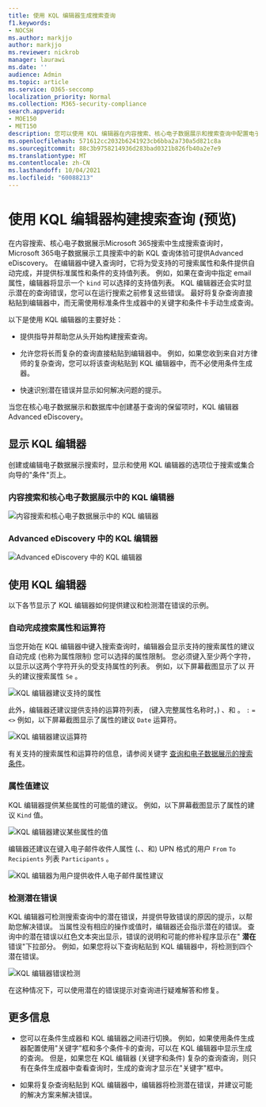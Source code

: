 ```yaml
---
title: 使用 KQL 编辑器生成搜索查询
f1.keywords:
- NOCSH
ms.author: markjjo
author: markjjo
ms.reviewer: nickrob
manager: laurawi
ms.date: ''
audience: Admin
ms.topic: article
ms.service: O365-seccomp
localization_priority: Normal
ms.collection: M365-security-compliance
search.appverid:
- MOE150
- MET150
description: 您可以使用 KQL 编辑器在内容搜索、核心电子数据展示和搜索查询中配置电子数据Advanced eDiscovery。
ms.openlocfilehash: 571612cc2032b6241923cb6bba2a730a5d821c8a
ms.sourcegitcommit: 88c3b9758214936d283bad0321b826fb40a2e7e9
ms.translationtype: MT
ms.contentlocale: zh-CN
ms.lasthandoff: 10/04/2021
ms.locfileid: "60088213"
---
```

# <a name="use-the-kql-editor-to-build-search-queries-preview"></a>使用 KQL 编辑器构建搜索查询 (预览) 

在内容搜索、核心电子数据展示Microsoft 365搜索中生成搜索查询时，Microsoft 365电子数据展示工具搜索中的新 KQL 查询体验可提供Advanced eDiscovery。 在编辑器中键入查询时，它将为受支持的可搜索属性和条件提供自动完成，并提供标准属性和条件的支持值列表。 例如，如果在查询中指定 email 属性，编辑器将显示一个 `kind` 可以选择的支持值列表。 KQL 编辑器还会实时显示潜在的查询错误，您可以在运行搜索之前修复这些错误。 最好将复杂查询直接粘贴到编辑器中，而无需使用标准条件生成器中的关键字和条件卡手动生成查询。
  
以下是使用 KQL 编辑器的主要好处：

- 提供指导并帮助您从头开始构建搜索查询。

- 允许您将长而复杂的查询直接粘贴到编辑器中。 例如，如果您收到来自对方律师的复杂查询，您可以将该查询粘贴到 KQL 编辑器中，而不必使用条件生成器。

- 快速识别潜在错误并显示如何解决问题的提示。

当您在核心电子数据展示和数据库中创建基于查询的保留项时，KQL 编辑器Advanced eDiscovery。

## <a name="displaying-the-kql-editor"></a>显示 KQL 编辑器

创建或编辑电子数据展示搜索时，显示和使用 KQL 编辑器的选项位于搜索或集合向导的"条件"页上。

### <a name="kql-editor-in-content-search-and-core-ediscovery"></a>内容搜索和核心电子数据展示中的 KQL 编辑器

![内容搜索和核心电子数据展示中的 KQL 编辑器](../media/KQLEditorCore.png)

### <a name="kql-editor-in-advanced-ediscovery"></a>Advanced eDiscovery 中的 KQL 编辑器

![Advanced eDiscovery 中的 KQL 编辑器](../media/KQLEditorAdvanced.png)

## <a name="using-the-kql-editor"></a>使用 KQL 编辑器

以下各节显示了 KQL 编辑器如何提供建议和检测潜在错误的示例。

### <a name="autocompletion-of-search-properties-and-operators"></a>自动完成搜索属性和运算符

当您开始在 KQL 编辑器中键入搜索查询时，编辑器会显示支持的搜索属性的建议自动完成 (也称为属性限制) 您可以选择的属性限制。  您必须键入至少两个字符，以显示以这两个字符开头的受支持属性的列表。 例如，以下屏幕截图显示了以 开头的建议搜索属性 `Se` 。

![KQL 编辑器建议支持的属性](../media/KQLEditorAutoCompleteProperties.png)

此外，编辑器还建议提供支持的运算符列表， (键入完整属性名称时，) 、和 。 `:` `=` `<>` 例如，以下屏幕截图显示了属性的建议 `Date` 运算符。

![KQL 编辑器建议运算符](../media/KQLEditorOperatorSuggestions.png)

有关支持的搜索属性和运算符的信息，请参阅关键字 [查询和电子数据展示的搜索条件](keyword-queries-and-search-conditions.md)。

### <a name="property-value-suggestions"></a>属性值建议

KQL 编辑器提供某些属性的可能值的建议。 例如，以下屏幕截图显示了属性的建议 `Kind` 值。

![KQL 编辑器建议某些属性的值](../media/KQLEditorValueSuggestions.png)

编辑器还建议在键入电子邮件收件人属性 (、、和) UPN 格式的用户 `From` `To` `Recipients` 列表 `Participants` 。

![KQL 编辑器为用户提供收件人电子邮件属性建议](../media/KQLEditorRecipientSuggestions.png)

### <a name="detection-of-potential-errors"></a>检测潜在错误

KQL 编辑器可检测搜索查询中的潜在错误，并提供导致错误的原因的提示，以帮助您解决错误。 当属性没有相应的操作或值时，编辑器还会指示潜在的错误。 查询中的潜在错误以红色文本突出显示，错误的说明和可能的修补程序显示在" **潜在** 错误"下拉部分。 例如，如果您将以下查询粘贴到 KQL 编辑器中，将检测到四个潜在错误。

![KQL 编辑器错误检测](../media/KQLEditorErrorDetection.png)

在这种情况下，可以使用潜在的错误提示对查询进行疑难解答和修复。

## <a name="more-information"></a>更多信息

- 您可以在条件生成器和 KQL 编辑器之间进行切换。 例如，如果使用条件生成器配置使用"关键字"框和多个条件卡的查询，可以在 KQL 编辑器中显示生成的查询。 但是，如果您在 KQL 编辑器 (关键字和条件) 复杂的查询查询，则只有在条件生成器中查看查询时，生成的查询才显示在"关键字"框中。

- 如果将复杂查询粘贴到 KQL 编辑器中，编辑器将检测潜在错误，并建议可能的解决方案来解决错误。
